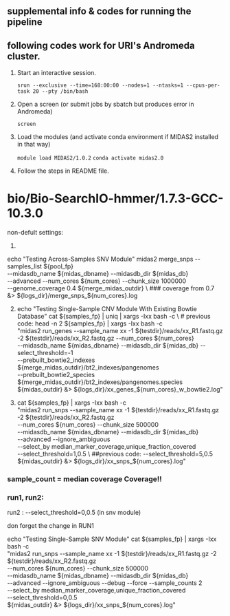 ## supplemental info & codes for running the pipeline

## following codes work for URI's Andromeda cluster.

1) Start an interactive session.

    `srun --exclusive --time=168:00:00 --nodes=1 --ntasks=1 --cpus-per-task 20 --pty /bin/bash`

2) Open a screen (or submit jobs by sbatch but produces error in Andromeda)

    `screen`

3) Load the modules (and activate conda environment if MIDAS2 installed in that way)

    `module load MIDAS2/1.0.2`
    `conda activate midas2.0`

4) Follow the steps in README file.

# bio/Bio-SearchIO-hmmer/1.7.3-GCC-10.3.0


non-defult settings:


1) 
echo "Testing Across-Samples SNV Module"
midas2 merge_snps --samples_list ${pool_fp} \
    --midasdb_name ${midas_dbname} --midasdb_dir ${midas_db} \
    --advanced --num_cores ${num_cores} --chunk_size 1000000 \
    --genome_coverage 0.4 ${merge_midas_outdir} \ ### coverage from 0.7
    &> ${logs_dir}/merge_snps_${num_cores}.log



2) echo "Testing Single-Sample CNV Module With Existing Bowtie Database"
cat ${samples_fp} | uniq | xargs -Ixx bash -c \ # previous code: head -n 2 ${samples_fp} | xargs -Ixx bash -c \
    "midas2 run_genes --sample_name xx -1 ${testdir}/reads/xx_R1.fastq.gz -2 ${testdir}/reads/xx_R2.fastq.gz --num_cores ${num_cores} \
     --midasdb_name ${midas_dbname} --midasdb_dir ${midas_db} --select_threshold=-1 \
     --prebuilt_bowtie2_indexes ${merge_midas_outdir}/bt2_indexes/pangenomes \
     --prebuilt_bowtie2_species ${merge_midas_outdir}/bt2_indexes/pangenomes.species \
     ${midas_outdir} &> ${logs_dir}/xx_genes_${num_cores}_w_bowtie2.log"


3) cat ${samples_fp} | xargs -Ixx bash -c \
    "midas2 run_snps --sample_name xx -1 ${testdir}/reads/xx_R1.fastq.gz -2 ${testdir}/reads/xx_R2.fastq.gz \
    --num_cores ${num_cores} --chunk_size 500000 \
    --midasdb_name ${midas_dbname} --midasdb_dir ${midas_db} \
    --advanced --ignore_ambiguous \
    --select_by median_marker_coverage,unique_fraction_covered \
    --select_threshold=1,0.5 \              ##previous code: --select_threshold=5,0.5
    ${midas_outdir} &> ${logs_dir}/xx_snps_${num_cores}.log"


### sample_count = median coverage Coverage!!


### run1, run2:

run2 : --select_threshold=0,0.5  (in snv module)

don forget the change in RUN1

echo "Testing Single-Sample SNV Module"
cat ${samples_fp} | xargs -Ixx bash -c \
    "midas2 run_snps --sample_name xx -1 ${testdir}/reads/xx_R1.fastq.gz -2 ${testdir}/reads/xx_R2.fastq.gz \
    --num_cores ${num_cores} --chunk_size 500000 \
    --midasdb_name ${midas_dbname} --midasdb_dir ${midas_db} \
    --advanced --ignore_ambiguous --debug --force --sample_counts 2 \
    --select_by median_marker_coverage,unique_fraction_covered \
    --select_threshold=0,0.5 \
    ${midas_outdir} &> ${logs_dir}/xx_snps_${num_cores}.log"